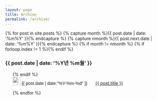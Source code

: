 ```yaml
---
layout: page
title: Archive
permalink: /archive/
---
```

<article>


{% for post in site.posts %}
{% capture month %}{{ post.date | date: '%m%Y' }}{% endcapture %}
{% capture nmonth %}{{ post.next.date | date: '%m%Y' }}{% endcapture %}
{% if month != nmonth %}
{% if forloop.index != 1 %}</ul>{% endif %}
<h3>{{ post.date | date: '%Y년 %m월' }}</h3><ul>
{% endif %}
<div><img src="{{ site.baseurl }}/images/tree.png" width="25" height="25">&nbsp;<time datetime="{{ post.date | date:"%Y-%m-%d" }}" style="font-family:Arial">{{ post.date | date:"%Y-%m-%d" }}</time>&nbsp; <img src="{{ site.baseurl }}/images/ic_arrow1.gif" width="10" height="10"></img>&nbsp;&nbsp;<a href="{{ site.baseurl }}{{ post.url }}">{{ post.title }}</a></img></div>
 
{% endfor %}


</article>

